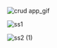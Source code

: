 ![crud app_gif](https://github.com/user-attachments/assets/6ba51718-95ef-4eb4-bd05-6ff090f31342)

![ss1](https://github.com/user-attachments/assets/00200280-b578-4a7a-a9b4-e5be2606ee1e)

![ss2 (1)](https://github.com/user-attachments/assets/097319e3-1aab-4190-8e29-eb2510577817)

